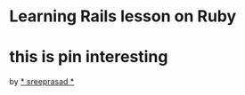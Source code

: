 # Learning Rails lesson on Ruby
# this is pin interesting 

by 
[* sreeprasad *]( www.linkedin.com/in/sreeprasadatrit)



